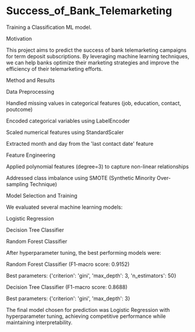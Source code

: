 # Success_of_Bank_Telemarketing
Training a Classification ML model.

Motivation

This project aims to predict the success of bank telemarketing campaigns for term deposit subscriptions. By leveraging machine learning techniques, we can help banks optimize their marketing strategies and improve the efficiency of their telemarketing efforts.

Method and Results

Data Preprocessing

Handled missing values in categorical features (job, education, contact, poutcome)

Encoded categorical variables using LabelEncoder

Scaled numerical features using StandardScaler

Extracted month and day from the 'last contact date' feature

Feature Engineering

Applied polynomial features (degree=3) to capture non-linear relationships

Addressed class imbalance using SMOTE (Synthetic Minority Over-sampling Technique)

Model Selection and Training

We evaluated several machine learning models:

Logistic Regression

Decision Tree Classifier

Random Forest Classifier

After hyperparameter tuning, the best performing models were:

Random Forest Classifier (F1-macro score: 0.9152)

Best parameters: {'criterion': 'gini', 'max_depth': 3, 'n_estimators': 50}

Decision Tree Classifier (F1-macro score: 0.8688)

Best parameters: {'criterion': 'gini', 'max_depth': 3}

The final model chosen for prediction was Logistic Regression with hyperparameter tuning, achieving competitive performance while maintaining interpretability.
